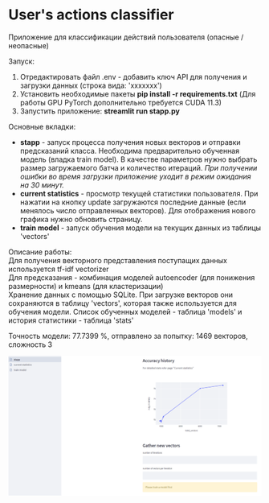 # User's actions classifier

Приложение для классификации действий пользователя (опасные / неопасные)

Запуск:
1. Отредактировать файл .env - добавить ключ API для получения и загрузки данных (строка вида: 'xxxxxxx')
2. Установить необходимые пакеты **pip install -r requirements.txt** (Для работы GPU PyTorch дополнительно требуется CUDA 11.3)
3. Запустить приложение: **streamlit run stapp.py**

Основные вкладки:  
* **stapp**  - запуск процесса получения новых векторов и отправки предсказаний класса. Необходима предварительно обученная модель (владка train model). В качестве параметров нужно выбрать размер загружаемого батча и количество итераций. *При получении ошибки во время загрузки приложение уходит в режим ожидания на 30 минут.*
* **current statistics** - просмотр текущей статистики пользователя. При нажатии на кнопку update загружаются последние данные (если менялось число отправленных векторов). Для отображения нового графика нужно обновить страницу.
* **train model** - запуск обучения модели на текущих данных из таблицы 'vectors'

Описание работы:  
Для получения векторного представления поступащих данных используется tf-idf vectorizer  
Для предсказания - комбинация моделей autoencoder (для понижения размерности) и kmeans (для кластеризации)  
Хранение данных с помощью SQLite. При загрузке векторов они сохраняются в таблицу 'vectors', которая также используется для обучения модели. Список обученных моделей - таблица 'models' и история статистики - таблица 'stats'

Точность модели: 77.7399 %, отправлено за попытку: 1469 векторов, сложность 3

![screen](https://github.com/DDarean/ml-comp/blob/readme/data/screen.PNG)
